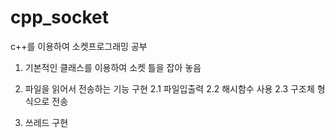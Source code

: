 # cpp_socket
c++를 이용하여 소켓프로그래밍 공부

1. 기본적인 클래스를 이용하여 소켓 틀을 잡아 놓음

2. 파일을 읽어서 전송하는 기능 구현
2.1 파일입출력
2.2 해시함수 사용
2.3 구조체 형식으로 전송

3. 쓰레드 구현
